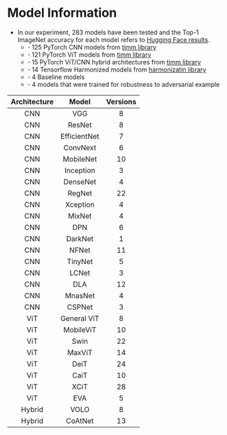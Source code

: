 # Model Information

- In our experiment, 283 models have been tested and the Top-1 ImageNet accuracy for each model refers to [Hugging Face results](https://github.com/huggingface/pytorch-image-models/blob/main/results/results-imagenet.csv).
    - **·** 125 PyTorch CNN models from [timm library](https://timm.fast.ai/)
    - **·** 121 PyTorch ViT models from [timm library](https://timm.fast.ai/)
    - **·** 15 PyTorch ViT/CNN hybrid architectures from [timm library](https://timm.fast.ai/)
    - **·** 14 Tensorflow Harmonized models from [harmonizatin library](https://serre-lab.github.io/Harmonization/)
    - **·** 4 Baseline models
    - **·** 4 models that were trained for robustness to adversarial example

| Architecture | Model        | Versions |
|:------------:|:------------:|:--------:|
|CNN           | VGG          | 8        |
|CNN           | ResNet       | 8        |
|CNN           | EfficientNet | 7        |
|CNN           | ConvNext     | 6        |
|CNN           | MobileNet    | 10       |
|CNN           | Inception    | 3        |
|CNN           | DenseNet     | 4        |
|CNN           | RegNet       | 22       |
|CNN           | Xception     | 4        |
|CNN           | MixNet       | 4        |
|CNN           | DPN          | 6        |
|CNN           | DarkNet      | 1        |
|CNN           | NFNet        | 11       |
|CNN           | TinyNet      | 5        |
|CNN           | LCNet        | 3        |
|CNN           | DLA          | 12       |
|CNN           | MnasNet      | 4        |
|CNN           | CSPNet       | 3        |
|ViT           | General ViT  | 8        |
|ViT           | MobileViT    | 10       |
|ViT           | Swin         | 22       |
|ViT           | MaxViT       | 14       |
|ViT           | DeiT         | 24       |
|ViT           | CaiT         | 10       |
|ViT           | XCiT         | 28       |
|ViT           | EVA          | 5        |
| Hybrid       | VOLO         | 8        |
| Hybrid       | CoAtNet      | 13       |

